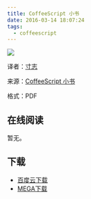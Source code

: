 ```yaml
---
title: CoffeeScript 小书
date: 2016-03-14 18:07:24
tags:
  - coffeescript
---
```


![](http://ww3.sinaimg.cn/large/841aea59jw1f1wk7eb5vxj20e60iwt9q.jpg)

译者：[寸志](http://island205.com)

来源：[CoffeeScript 小书](http://island205.com/tlboc)

格式：PDF

<!--more-->

## 在线阅读 ##

暂无。

## 下载 ##

+ [百度云下载](http://pan.baidu.com/s/1dDkUyCp)
+ [MEGA下载](https://mega.nz/#!XQNCGJyJ!8H-PUTInAd7kI2b8pqpGt6iHF8fOxzFFTXlTPQlCgW0)
